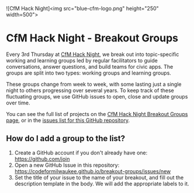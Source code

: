 
![CfM Hack Night]<img src="blue-cfm-logo.png" height="250" width=500">

# CfM Hack Night - Breakout Groups

Every 3rd Thursday at [CfM Hack Night](https://www.meetup.com/Code-for-Milwaukee/), we break out into topic-specific working and learning groups led by regular facilitators to guide conversations, answer questions, and build teams for civic apps. The groups are split into two types: working groups and learning groups.

These groups change from week to week, with some lasting just a single night to others progressing over several years. To keep track of these fluctuating groups, we use GitHub issues to open, close and update groups over time.

You can see the full list of projects on the [CfM Hack Night Breakout Groups page](https://codeformilwaukee.github.io/breakout-groups/), or in the [issues list for this GitHub repository](https://codeformilwaukee.github.io/breakout-groups/issues).

## How do I add a group to the list?

1. Create a GitHub account if you don't already have one: https://github.com/join
2. Open a new GitHub Issue in this repository: https://codeformilwaukee.github.io/breakout-groups/issues/new
3. Set the title of your issue to the name of your breakout, and fill out the description template in the body. We will add the appropriate labels to it.
